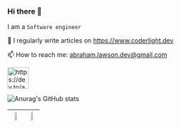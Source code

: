 ### Hi there 👋

I am a `Software engineer`


📝 I regularly write articles on https://www.coderlight.dev

📫 How to reach me: abraham.lawson.dev@gmail.com

<a href="https://dev.to/abrahamlawson">
<img src="https://d2fltix0v2e0sb.cloudfront.net/dev-badge.svg" alt="https://dev.to/abrahamlawson" width="48">
</a>

![Anurag's GitHub stats](https://github-readme-stats.vercel.app/api?username=abrahamlawson&theme=ayu-mirage)



| <img src="https://user-images.githubusercontent.com/72881474/113516409-59480780-95a4-11eb-9ba5-12190895a2fe.gif" width="50%" height="50%">  | <img src="https://user-images.githubusercontent.com/72881474/113516443-7ed51100-95a4-11eb-9673-868e5f936f0c.gif" width="50%" height="50%"> |
|---|---|





<!--
**AbrahamLawson/AbrahamLawson** is a ✨ _special_ ✨ repository because its `README.md` (this file) appears on your GitHub profile.

Here are some ideas to get you started:

- 🔭 I’m currently working on ...
- 🌱 I’m currently learning ...
- 👯 I’m looking to collaborate on ...
- 🤔 I’m looking for help with ...
- 💬 Ask me about ...
- 📫 How to reach me: ...
- 😄 Pronouns: ...
- ⚡ Fun fact: ...
-->

